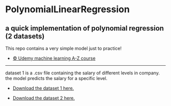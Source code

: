 # PolynomialLinearRegression
a quick implementation of polynomial regression (2 datasets)
-----------------------------------------------------------------------------------------------
This repo contains a very simple model just to practice!
* [© Udemy machine learning A-Z course](https://www.udemy.com/course/machinelearning/) 
_____________________________________________________________________________________________________
dataset 1 is a .csv file containing the salary of different levels in company. the model predicts the salary for a specific level.
* [Download the dataset 1 here.](https://drive.google.com/file/d/1yh0czthElsIRsngDDre8tNqqppL-sYHP/view?usp=sharing)

* [Download the dataset 2 here.](https://www.kaggle.com/bulentsiyah/polynomialregressioncsv) 
